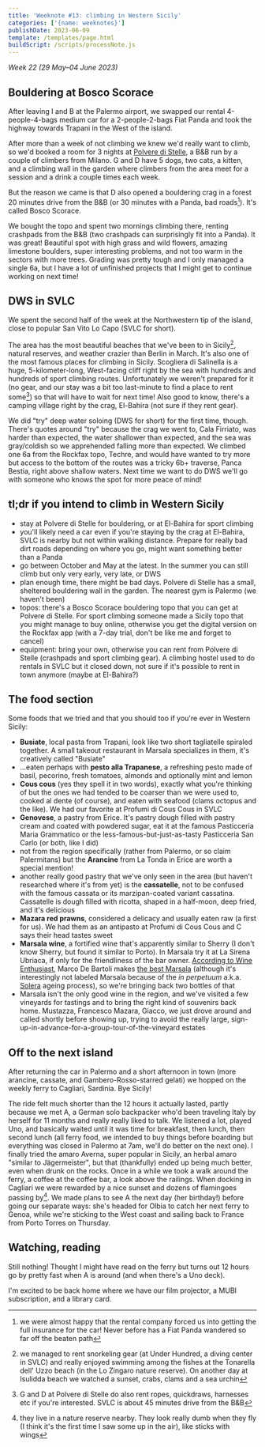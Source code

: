 ```yaml
---
title: 'Weeknote #13: climbing in Western Sicily'
categories: ['{name: weeknotes}']
publishDate: 2023-06-09
template: /templates/page.html
buildScript: /scripts/processNote.js
---
```


_Week 22 (29 May–04 June 2023)_

## Bouldering at Bosco Scorace

After leaving I and B at the Palermo airport, we swapped our rental 4-people-4-bags medium car for a 2-people-2-bags Fiat Panda and took the highway towards Trapani in the West of the island.

After more than a week of not climbing we knew we'd really want to climb, so we'd booked a room for 3 nights at [Polvere di Stelle](https://bebpolveredistelle.it/), a B&B run by a couple of climbers from Milano. G and D have 5 dogs, two cats, a kitten, and a climbing wall in the garden where climbers from the area meet for a session and a drink a couple times each week.

But the reason we came is that D also opened a bouldering crag in a forest 20 minutes drive from the B&B (or 30 minutes with a Panda, bad roads[^1]). It's called Bosco Scorace.

We bought the topo and spent two mornings climbing there, renting crashpads from the B&B (two crashpads can surprisingly fit into a Panda). It was great! Beautiful spot with high grass and wild flowers, amazing limestone boulders, super interesting problems, and not too warm in the sectors with more trees. Grading was pretty tough and I only managed a single 6a, but I have a lot of unfinished projects that I might get to continue working on next time!

## DWS in SVLC

We spent the second half of the week at the Northwestern tip of the island, close to popular San Vito Lo Capo (SVLC for short).

The area has the most beautiful beaches that we've been to in Sicily[^2], natural reserves, and weather crazier than Berlin in March. It's also one of the most famous places for climbing in Sicily. Scogliera di Salinella is a huge, 5-kilometer-long, West-facing cliff right by the sea with hundreds and hundreds of sport climbing routes. Unfortunately we weren't prepared for it (no gear, and our stay was a bit too last-minute to find a place to rent some[^3]) so that will have to wait for next time! Also good to know, there's a camping village right by the crag, El-Bahira (not sure if they rent gear).

We did "try" deep water soloing (DWS for short) for the first time, though. There's quotes around "try" because the crag we went to, Cala Firriato, was harder than expected, the water shallower than expected, and the sea was gray/coldish so we apprehended falling more than expected. We climbed one 6a from the Rockfax topo, Techre, and would have wanted to try more but access to the bottom of the routes was a tricky 6b+ traverse, Panca Bestia, right above shallow waters. Next time we want to do DWS we'll go with someone who knows the spot for more peace of mind!

## tl;dr if you intend to climb in Western Sicily

- stay at Polvere di Stelle for bouldering, or at El-Bahira for sport climbing
- you'll likely need a car even if you're staying by the crag at El-Bahira, SVLC is nearby but not within walking distance. Prepare for really bad dirt roads depending on where you go, might want something better than a Panda
- go between October and May at the latest. In the summer you can still climb but only very early, very late, or DWS
- plan enough time, there might be bad days. Polvere di Stelle has a small, sheltered bouldering wall in the garden. The nearest gym is Palermo (we haven't been)
- topos: there's a Bosco Scorace bouldering topo that you can get at Polvere di Stelle. For sport climbing someone made a Sicily topo that you might manage to buy online, otherwise you get the digital version on the Rockfax app (with a 7-day trial, don't be like me and forget to cancel)
- equipment: bring your own, otherwise you can rent from Polvere di Stelle (crashpads and sport climbing gear). A climbing hostel used to do rentals in SVLC but it closed down, not sure if it's possible to rent in town anymore (maybe at El-Bahira?)

## The food section

Some foods that we tried and that you should too if you're ever in Western Sicily:

- **Busiate**, local pasta from Trapani, look like two short tagliatelle spiraled together. A small takeout restaurant in Marsala specializes in them, it's creatively called "Busiate"
- ...eaten perhaps with **pesto alla Trapanese**, a refreshing pesto made of basil, pecorino, fresh tomatoes, almonds and optionally mint and lemon
- **Cous cous** (yes they spell it in two words), exactly what you're thinking of but the ones we had tended to be coarser than we were used to, cooked al dente (of course), and eaten with seafood (clams octopus and the like). We had our favorite at Profumi di Cous Cous in SVLC
- **Genovese**, a pastry from Erice. It's pastry dough filled with pastry cream and coated with powdered sugar, eat it at the famous Pasticceria Maria Grammatico or the less-famous-but-just-as-tasty Pasticceria San Carlo (or both, like I did)
- not from the region specifically (rather from Palermo, or so claim Palermitans) but the **Arancine** from La Tonda in Erice are worth a special mention!
- another really good pastry that we've only seen in the area (but haven't researched where it's from yet) is the **cassatelle**, not to be confused with the famous cassata or its marzipan-coated variant cassatina. Cassatelle is dough filled with ricotta, shaped in a half-moon, deep fried, and it's delicious
- **Mazara red prawns**, considered a delicacy and usually eaten raw (a first for us). We had them as an antipasto at Profumi di Cous Cous and C says their head tastes sweet
- **Marsala wine**, a fortified wine that's apparently similar to Sherry (I don't know Sherry, but found it similar to Porto). In Marsala try it at La Sirena Ubriaca, if only for the friendliness of the bar owner. [According to Wine Enthusiast](https://www.winemag.com/2022/11/23/marsala-wine/), Marco De Bartoli makes [the best Marsala](https://www.marcodebartoli.com/en/wines/vecchio-samperi/) (although it's interestingly not labeled Marsala because of the _in perpetuum_ a.k.a. [Solera](https://en.wikipedia.org/wiki/Solera) ageing process), so we're bringing back two bottles of that
- Marsala isn't the only good wine in the region, and we've visited a few vineyards for tastings and to bring the right kind of souvenirs back home. Mustazza, Francesco Mazara, Giacco, we just drove around and called shortly before showing up, trying to avoid the really large, sign-up-in-advance-for-a-group-tour-of-the-vineyard estates

## Off to the next island

After returning the car in Palermo and a short afternoon in town (more arancine, cassate, and Gambero-Rosso-starred gelati) we hopped on the weekly ferry to Cagliari, Sardinia. Bye Sicily!

The ride felt much shorter than the 12 hours it actually lasted, partly because we met A, a German solo backpacker who'd been traveling Italy by herself for 11 months and really really liked to talk. We listened a lot, played Uno, and basically waited until it was time for breakfast, then lunch, then second lunch (all ferry food, we intended to buy things before boarding but everything was closed in Palermo at 7am, we'll do better on the next one). I finally tried the amaro Averna, super popular in Sicily, an herbal amaro "similar to Jägermeister", but that (thankfully) ended up being much better, even when drunk on the rocks. Once in a while we took a walk around the ferry, a coffee at the coffee bar, a look above the railings. When docking in Cagliari we were rewarded by a nice sunset and dozens of flamingoes passing by[^4]. We made plans to see A the next day (her birthday!) before going our separate ways: she's headed for Olbia to catch her next ferry to Genoa, while we're sticking to the West coast and sailing back to France from Porto Torres on Thursday.

## Watching, reading

Still nothing! Thought I might have read on the ferry but turns out 12 hours go by pretty fast when A is around (and when there's a Uno deck).

I'm excited to be back home where we have our film projector, a MUBI subscription, and a library card.

[^1]: we were almost happy that the rental company forced us into getting the full insurance for the car! Never before has a Fiat Panda wandered so far off the beaten path
[^2]: we managed to rent snorkeling gear (at Under Hundred, a diving center in SVLC) and really enjoyed swimming among the fishes at the Tonarella dell' Uzzo beach (in the Lo Zingaro nature reserve). On another day at Isulidda beach we watched a sunset, crabs, clams and a sea urchin
[^3]: G and D at Polvere di Stelle do also rent ropes, quickdraws, harnesses etc if you're interested. SVLC is about 45 minutes drive from the B&B
[^4]: they live in a nature reserve nearby. They look really dumb when they fly (I think it's the first time I saw some up in the air), like sticks with wings
